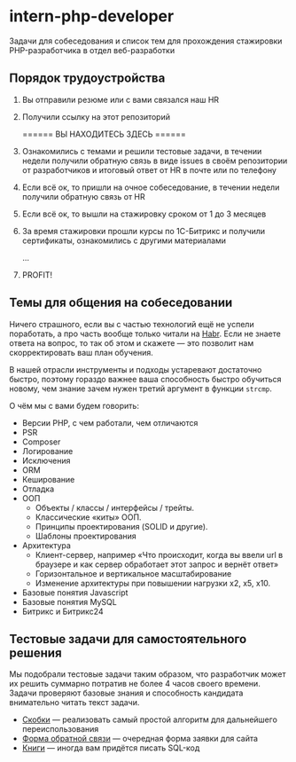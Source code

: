 # intern-php-developer
Задачи для собеседования и список тем для прохождения стажировки PHP-разработчика в отдел веб-разработки

## Порядок трудоустройства  
1. Вы отправили резюме или с вами связался наш HR
2. Получили ссылку на этот репозиторий

   ====== ВЫ НАХОДИТЕСЬ ЗДЕСЬ ======

3. Ознакомились с темами и решили тестовые задачи, в течении недели получили обратную связь в виде issues в своём репозитории от разработчиков и итоговый ответ от HR в почте или по телефону 
4. Если всё ок, то пришли на очное собеседование, в течении недели получили обратную связь от HR
6. Если всё ок, то вышли на стажировку сроком от 1 до 3 месяцев
7. За время стажировки прошли курсы по 1С-Битрикс и получили сертификаты, ознакомились с другими материалами

   …

8. PROFIT!

## Темы для общения на собеседовании
Ничего страшного, если вы с частью технологий ещё не успели поработать, а про часть вообще только читали на [Habr](https://habr.com/hub/php/). Если не знаете ответа на вопрос, то так об этом и скажете — это позволит нам скорректировать ваш план обучения.

В нашей отрасли инструменты и подходы устаревают достаточно быстро, поэтому гораздо важнее ваша способность быстро обучиться новому, чем знание зачем нужен третий аргумент в функции `strcmp`. 

О чём мы с вами будем говорить:
- Версии PHP, с чем работали, чем отличаются
- PSR
- Composer
- Логирование
- Исключения
- ORM
- Кеширование
- Отладка
- ООП
  - Объекты / классы / интерфейсы / трейты.
  - Классические «киты» ООП.
  - Принципы проектирования (SOLID и другие).
  - Шаблоны проектирования
- Архитектура 
  - Клиент-сервер, например «Что происходит, когда вы ввели url в браузере и как сервер обработает этот запрос и вернёт ответ»
  - Горизонтальное и вертикальное масштабирование
  - Изменение архитектуры при повышении нагрузки х2, х5, х10.
- Базовые понятия Javascript
- Базовые понятия MySQL
- Битрикс и Битрикс24

## Тестовые задачи для самостоятельного решения
Мы подобрали тестовые задачи таким образом, что разработчик может их решить суммарно потратив не более 4 часов своего времени. Задачи проверяют базовые знания и способность кандидата внимательно читать текст задачи.

- [Скобки](https://github.com/rarus/intern-php-developer/blob/master/task01-brackets.md) — реализовать самый простой алгоритм для дальнейшего переиспользования
- [Форма обратной связи](https://github.com/rarus/intern-php-developer/blob/master/task02-feedback-form.md) — очередная форма заявки для сайта
- [Книги](https://github.com/rarus/intern-php-developer/blob/master/task03-books.md) — иногда вам придётся писать SQL-код
